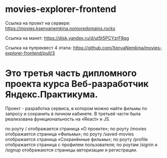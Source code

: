 # movies-explorer-frontend
Ссылка на проект на сервере: https://movies.ksenyanemkina.nomoredomains.rocks

Ссылка на макет: https://disk.yandex.ru/d/ut5t5PCYzrF8qg

Ссылка на пулреквест 4 этапа: https://github.com/XenyaNemkina/movies-explorer-frontend/pull/3

# Это третья часть дипломного проекта курса Веб-разработчик Яндекс.Практикума.
Проект - разработка сервиса, в котором можно найти фильмы по запросу и сохранить в личном кабинете. В третьей части была реализована функциональность на «React» и JS.

по роуту / отображается страница «О проекте»;
по роуту /movies отображается страница «Фильмы»;
по роуту /saved-movies отображается страница «Сохранённые фильмы»;
по роуту /profile отображается страница с профилем пользователя;
по роутам /signin и /signup отображаются страницы авторизации и регистрации.